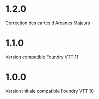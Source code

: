 # 1.2.0
Correction des cartes d'Arcanes Majeurs

# 1.1.0
Version compatible Foundry VTT 11

# 1.0.0
Version initiale compatible Foundry VTT 10